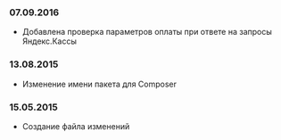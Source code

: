 ### 07.09.2016
* Добавлена проверка параметров оплаты при ответе на запросы Яндекс.Кассы

### 13.08.2015
* Изменение имени пакета для Composer

### 15.05.2015
* Создание файла изменений
